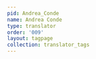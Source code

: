 ```yaml
---
pid: Andrea_Conde
name: Andrea Conde
type: translator
order: '009'
layout: tagpage
collection: translator_tags
---
```

